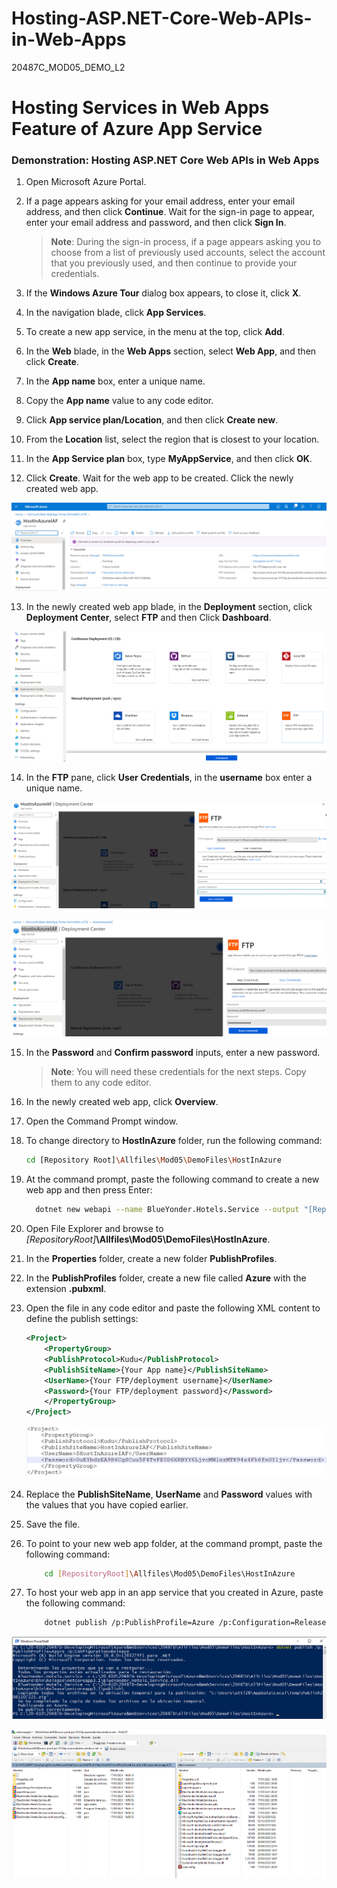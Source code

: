 # Hosting-ASP.NET-Core-Web-APIs-in-Web-Apps
20487C_MOD05_DEMO_L2

# Hosting Services in Web Apps Feature of Azure App Service

### Demonstration: Hosting ASP.NET Core Web APIs in Web Apps

1. Open Microsoft Azure Portal.

2. If a page appears asking for your email address, enter your email address, and then click **Continue**. Wait for the sign-in page to appear, enter your email address and password, and then click **Sign In**.

   >**Note**: During the sign-in process, if a page appears asking you to choose from a list of previously used accounts, select the account that you previously used, and then continue to provide your credentials.

3. If the **Windows Azure Tour** dialog box appears, to close it, click **X**.

4. In the navigation blade, click **App Services**. 

5. To create a new app service, in the menu at the top, click **Add**.

6. In the **Web** blade, in the **Web Apps** section, select **Web App**, and then click **Create**.

7. In the **App name** box, enter a unique name.

8. Copy the **App name** value to any code editor.

9. Click **App service plan/Location**, and then click **Create new**.

10. From the **Location** list, select the region that is closest to your location.

11. In the **App Service plan** box, type **MyAppService**, and then click **OK**.

12. Click **Create**. Wait for the web app to be created. Click the newly created web app.

![20487D_Images](https://github.com/ialcaidef/Hosting-ASP.NET-Core-Web-APIs-in-Web-Apps/blob/master/Images/01.png)

13. In the newly created web app blade, in the **Deployment** section, click **Deployment Center**, select **FTP** and then Click **Dashboard**.

![20487D_Images](https://github.com/ialcaidef/Hosting-ASP.NET-Core-Web-APIs-in-Web-Apps/blob/master/Images/02.png)

14. In the **FTP** pane, click **User Credentials**, in the **username** box enter a unique name.

![20487D_Images](https://github.com/ialcaidef/Hosting-ASP.NET-Core-Web-APIs-in-Web-Apps/blob/master/Images/03.png)

![20487D_Images](https://github.com/ialcaidef/Hosting-ASP.NET-Core-Web-APIs-in-Web-Apps/blob/master/Images/05.png)

15. In the **Password** and **Confirm password** inputs, enter a new password.

    >**Note**: You will need these credentials for the next steps. Copy them to any code editor.

16. In the newly created web app, click **Overview**.

17. Open the Command Prompt window.

18. To change directory to **HostInAzure** folder, run the following command:

    ```bash
    cd [Repository Root]\Allfiles\Mod05\DemoFiles\HostInAzure
    ```

19. At the command prompt, paste the following command to create a new web app and then press Enter:

    ```bash
      dotnet new webapi --name BlueYonder.Hotels.Service --output "[RepositoryRoot]\Allfiles\Mod05\DemoFiles\HostInAzure"
    ```

20. Open File Explorer and browse to *[RepositoryRoot]***\Allfiles\Mod05\DemoFiles\HostInAzure**.

21. In the **Properties** folder, create a new folder **PublishProfiles**.

22. In the **PublishProfiles** folder, create a new file called **Azure** with the extension **.pubxml**.

23. Open the file in any code editor and paste the following XML content to define the publish settings:

    ```xml
    <Project>
        <PropertyGroup>
        <PublishProtocol>Kudu</PublishProtocol>
        <PublishSiteName>{Your App name}</PublishSiteName>
        <UserName>{Your FTP/deployment username}</UserName>
        <Password>{Your FTP/deployment password}</Password>
        </PropertyGroup>
    </Project>
    ```
    
    ![20487D_Images](https://github.com/ialcaidef/Hosting-ASP.NET-Core-Web-APIs-in-Web-Apps/blob/master/Images/04.png)

24. Replace the **PublishSiteName**, **UserName** and **Password** values with the values that you have copied earlier.

25. Save the file.

26. To point to your new web app folder, at the command prompt, paste the following command:

    ```bash
        cd [RepositoryRoot]\Allfiles\Mod05\DemoFiles\HostInAzure
    ```

27. To host your web app in an app service that you created in Azure, paste the following command:

    ```bash
        dotnet publish /p:PublishProfile=Azure /p:Configuration=Release
    ```

![20487D_Images](https://github.com/ialcaidef/Hosting-ASP.NET-Core-Web-APIs-in-Web-Apps/blob/master/Images/06.png)

![20487D_Images](https://github.com/ialcaidef/Hosting-ASP.NET-Core-Web-APIs-in-Web-Apps/blob/master/Images/07.png)
